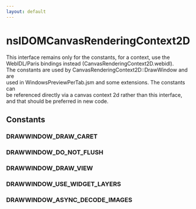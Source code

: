 ```yaml
---
layout: default
---
```


# nsIDOMCanvasRenderingContext2D #
  
This interface remains only for the constants, for a context, use the  
WebIDL/Paris bindings instead (CanvasRenderingContext2D.webidl).  
The constants are used by CanvasRenderingContext2D::DrawWindow and are  
used in WindowsPreviewPerTab.jsm and some extensions. The constants can  
be referenced directly via a canvas context 2d rather than this interface,  
and that should be preferred in new code.   
  

## Constants ##

### DRAWWINDOW_DRAW_CARET ###

### DRAWWINDOW_DO_NOT_FLUSH ###

### DRAWWINDOW_DRAW_VIEW ###

### DRAWWINDOW_USE_WIDGET_LAYERS ###

### DRAWWINDOW_ASYNC_DECODE_IMAGES ###
